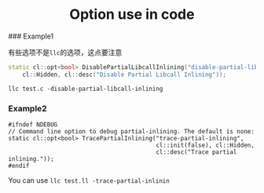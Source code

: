 <h1 align="center">Option use in code</h1>
### Example1

有些选项不是`llc`的选项，这点要注意

```cpp
static cl::opt<bool> DisablePartialLibcallInlining("disable-partial-libcall-inlining",
    cl::Hidden, cl::desc("Disable Partial Libcall Inlining"));
```

`llc test.c -disable-partial-libcall-inlining`



### Example2

```shell
#ifndef NDEBUG
// Command line option to debug partial-inlining. The default is none:
static cl::opt<bool> TracePartialInlining("trace-partial-inlining",
                                          cl::init(false), cl::Hidden,
                                          cl::desc("Trace partial inlining."));
#endif

```

You can use `llc test.ll -trace-partial-inlinin`

